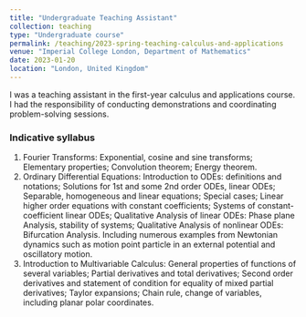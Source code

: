 ```yaml
---
title: "Undergraduate Teaching Assistant"
collection: teaching
type: "Undergraduate course"
permalink: /teaching/2023-spring-teaching-calculus-and-applications
venue: "Imperial College London, Department of Mathematics"
date: 2023-01-20
location: "London, United Kingdom"
---
```


I was a teaching assistant in the first-year calculus and applications course. I had the responsibility of
conducting demonstrations and coordinating problem-solving sessions.
<h3>Indicative syllabus</h3>
 <ol>
  <li>Fourier Transforms: Exponential, cosine and sine transforms; Elementary properties; Convolution theorem; Energy theorem.</li>
  <li>Ordinary Differential Equations: Introduction to ODEs: definitions and notations; Solutions for 1st and some 2nd order ODEs, linear ODEs; Separable, homogeneous and linear equations; Special cases; Linear higher order equations with constant coefficients; Systems of constant-coefficient linear ODEs; Qualitative Analysis of linear ODEs: Phase plane Analysis, stability of systems; Qualitative Analysis of nonlinear ODEs: Bifurcation Analysis. Including numerous examples from Newtonian dynamics such as motion point particle in an external potential and oscillatory motion.</li>
  <li>Introduction to Multivariable Calculus: General properties of functions of several variables; Partial derivatives and total derivatives; Second order derivatives and statement of condition for equality of mixed partial derivatives; Taylor expansions; Chain rule, change of variables, including planar polar coordinates.</li>
</ol> 

